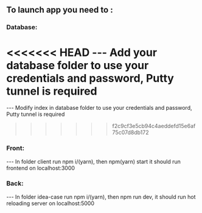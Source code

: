 ## To launch app you need to :
### Database:
<<<<<<< HEAD
--- Add your database folder to use your credentials and password, Putty tunnel is required
=======
--- Modify index in database folder to use your credentials and password, Putty tunnel is required
>>>>>>> f2c9cf3e5cb94c4aeddefd15e6af75c07d8db172
### Front:
--- In folder client run npm i/(yarn), then npm(yarn) start
it should run frontend on localhost:3000
### Back:
--- In folder idea-case run npm i/(yarn), then npm run dev, it should run hot reloading server on localhost:5000